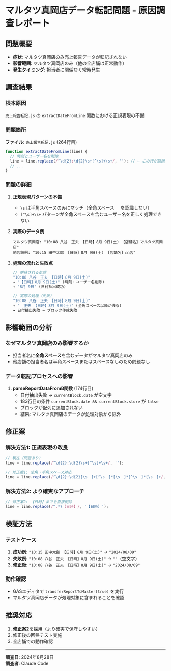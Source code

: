 # マルタツ真岡店データ転記問題 - 原因調査レポート

## 問題概要
- **症状**: マルタツ真岡店のみ売上報告データが転記されない
- **影響範囲**: マルタツ真岡店のみ（他の全店舗は正常動作）
- **発生タイミング**: 担当者に関係なく常時発生

## 調査結果

### 根本原因
`売上報告転記.js` の `extractDateFromLine` 関数における正規表現の不備

### 問題箇所
**ファイル**: `売上報告転記.js` (264行目)
```javascript
function extractDateFromLine(line) {
  // 時刻とユーザー名を削除
  line = line.replace(/^\d{2}:\d{2}\s+[^\s]+\s+/, ''); // ← この行が問題
  // ...
}
```

### 問題の詳細
1. **正規表現パターンの不備**
   - `\s` は半角スペースのみにマッチ（全角スペース `　` を認識しない）
   - `[^\s]+\s+` パターンが全角スペースを含むユーザー名を正しく処理できない

2. **実際のデータ例**
   ```
   マルタツ真岡店: "10:08 八谷　正夫 【日時】8月 9日(土) 【店舗名】マルタツ真岡店"
   他店舗例: "10:15 田中太郎 【日時】8月 9日(土) 【店舗名】○○店"
   ```

3. **処理の流れと失敗点**
   ```javascript
   // 期待される処理
   "10:08 八谷　正夫 【日時】8月 9日(土)" 
   → "【日時】8月 9日(土)" (時刻・ユーザー名削除)
   → "8月 9日" (日付抽出成功)
   
   // 実際の処理（失敗）
   "10:08 八谷　正夫 【日時】8月 9日(土)"
   → "　正夫 【日時】8月 9日(土)" (全角スペース以降が残る)
   → 日付抽出失敗 → ブロック作成失敗
   ```

## 影響範囲の分析

### なぜマルタツ真岡店のみ影響するか
- 担当者名に**全角スペース**を含むデータがマルタツ真岡店のみ
- 他店舗の担当者名は半角スペースまたはスペースなしのため問題なし

### データ転記プロセスへの影響
1. **parseReportDataFromB関数** (174行目)
   - 日付抽出失敗 → `currentBlock.date` が空文字
   - 183行目の条件 `currentBlock.date && currentBlock.store` が `false`
   - ブロックが配列に追加されない
   - 結果: マルタツ真岡店のデータが処理対象から除外

## 修正案

### 解決方法1: 正規表現の改良
```javascript
// 現在（問題あり）
line = line.replace(/^\d{2}:\d{2}\s+[^\s]+\s+/, '');

// 修正案1: 全角・半角スペース対応
line = line.replace(/^\d{2}:\d{2}[\s　]+[^\s　]*[\s　]*[^\s　]*[\s　]+/, '');
```

### 解決方法2: より確実なアプローチ
```javascript
// 修正案2: 【日時】までを直接削除
line = line.replace(/^.*?【日時】/, '【日時】');
```

## 検証方法

### テストケース
1. **成功例**: `"10:15 田中太郎 【日時】8月 9日(土)"` → `"2024/08/09"`
2. **失敗例**: `"10:08 八谷　正夫 【日時】8月 9日(土)"` → `""`（空文字）
3. **修正後**: `"10:08 八谷　正夫 【日時】8月 9日(土)"` → `"2024/08/09"`

### 動作確認
- GASエディタで `transferReportToMaster(true)` を実行
- マルタツ真岡店データが処理対象に含まれることを確認

## 推奨対応

1. **修正案2**を採用（より確実で保守しやすい）
2. 修正後の回帰テスト実施
3. 全店舗での動作確認

---
**調査日**: 2024年8月28日  
**調査者**: Claude Code